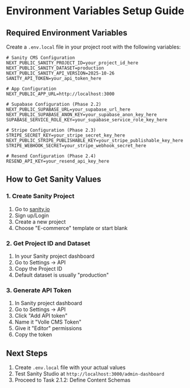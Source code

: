 # Environment Variables Setup Guide

## Required Environment Variables

Create a `.env.local` file in your project root with the following variables:

```env
# Sanity CMS Configuration
NEXT_PUBLIC_SANITY_PROJECT_ID=your_project_id_here
NEXT_PUBLIC_SANITY_DATASET=production
NEXT_PUBLIC_SANITY_API_VERSION=2025-10-26
SANITY_API_TOKEN=your_api_token_here

# App Configuration
NEXT_PUBLIC_APP_URL=http://localhost:3000

# Supabase Configuration (Phase 2.2)
NEXT_PUBLIC_SUPABASE_URL=your_supabase_url_here
NEXT_PUBLIC_SUPABASE_ANON_KEY=your_supabase_anon_key_here
SUPABASE_SERVICE_ROLE_KEY=your_supabase_service_role_key_here

# Stripe Configuration (Phase 2.3)
STRIPE_SECRET_KEY=your_stripe_secret_key_here
NEXT_PUBLIC_STRIPE_PUBLISHABLE_KEY=your_stripe_publishable_key_here
STRIPE_WEBHOOK_SECRET=your_stripe_webhook_secret_here

# Resend Configuration (Phase 2.4)
RESEND_API_KEY=your_resend_api_key_here
```

## How to Get Sanity Values

### 1. Create Sanity Project

1. Go to [sanity.io](https://sanity.io)
2. Sign up/Login
3. Create a new project
4. Choose "E-commerce" template or start blank

### 2. Get Project ID and Dataset

1. In your Sanity project dashboard
2. Go to Settings → API
3. Copy the Project ID
4. Default dataset is usually "production"

### 3. Generate API Token

1. In Sanity project dashboard
2. Go to Settings → API
3. Click "Add API token"
4. Name it "Volle CMS Token"
5. Give it "Editor" permissions
6. Copy the token

## Next Steps

1. Create `.env.local` file with your actual values
2. Test Sanity Studio at `http://localhost:3000/admin-dashboard`
3. Proceed to Task 2.1.2: Define Content Schemas
